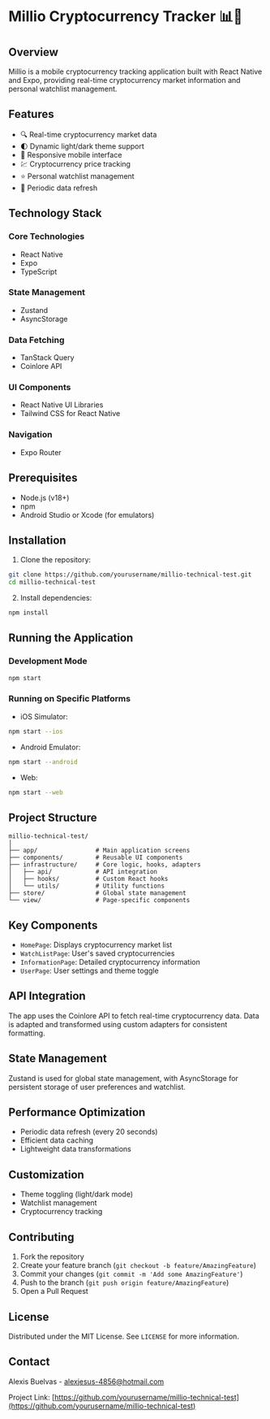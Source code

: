 # Millio Cryptocurrency Tracker 📊🚀

## Overview

Millio is a mobile cryptocurrency tracking application built with React Native and Expo, providing real-time cryptocurrency market information and personal watchlist management.

## Features

- 🔍 Real-time cryptocurrency market data
- 🌓 Dynamic light/dark theme support
- 📱 Responsive mobile interface
- 💹 Cryptocurrency price tracking
- ⭐ Personal watchlist management
- 🔄 Periodic data refresh

## Technology Stack

### Core Technologies
- React Native
- Expo
- TypeScript

### State Management
- Zustand
- AsyncStorage

### Data Fetching
- TanStack Query
- Coinlore API

### UI Components
- React Native UI Libraries
- Tailwind CSS for React Native

### Navigation
- Expo Router

## Prerequisites

- Node.js (v18+)
- npm
- Android Studio or Xcode (for emulators)

## Installation

1. Clone the repository:
```bash
git clone https://github.com/yourusername/millio-technical-test.git
cd millio-technical-test
```

2. Install dependencies:
```bash
npm install
```

## Running the Application

### Development Mode
```bash
npm start
```

### Running on Specific Platforms

- iOS Simulator: 
```bash
npm start --ios
```

- Android Emulator:
```bash
npm start --android
```

- Web:
```bash
npm start --web
```

## Project Structure

```
millio-technical-test/
│
├── app/                # Main application screens
├── components/         # Reusable UI components
├── infrastructure/     # Core logic, hooks, adapters
│   ├── api/            # API integration
│   ├── hooks/          # Custom React hooks
│   └── utils/          # Utility functions
├── store/              # Global state management
└── view/               # Page-specific components
```

## Key Components

- `HomePage`: Displays cryptocurrency market list
- `WatchListPage`: User's saved cryptocurrencies
- `InformationPage`: Detailed cryptocurrency information
- `UserPage`: User settings and theme toggle

## API Integration

The app uses the Coinlore API to fetch real-time cryptocurrency data. Data is adapted and transformed using custom adapters for consistent formatting.

## State Management

Zustand is used for global state management, with AsyncStorage for persistent storage of user preferences and watchlist.

## Performance Optimization

- Periodic data refresh (every 20 seconds)
- Efficient data caching
- Lightweight data transformations

## Customization

- Theme toggling (light/dark mode)
- Watchlist management
- Cryptocurrency tracking

## Contributing

1. Fork the repository
2. Create your feature branch (`git checkout -b feature/AmazingFeature`)
3. Commit your changes (`git commit -m 'Add some AmazingFeature'`)
4. Push to the branch (`git push origin feature/AmazingFeature`)
5. Open a Pull Request

## License

Distributed under the MIT License. See `LICENSE` for more information.

## Contact

Alexis Buelvas - alexjesus-4856@hotmail.com

Project Link: [https://github.com/yourusername/millio-technical-test](https://github.com/yourusername/millio-technical-test)
